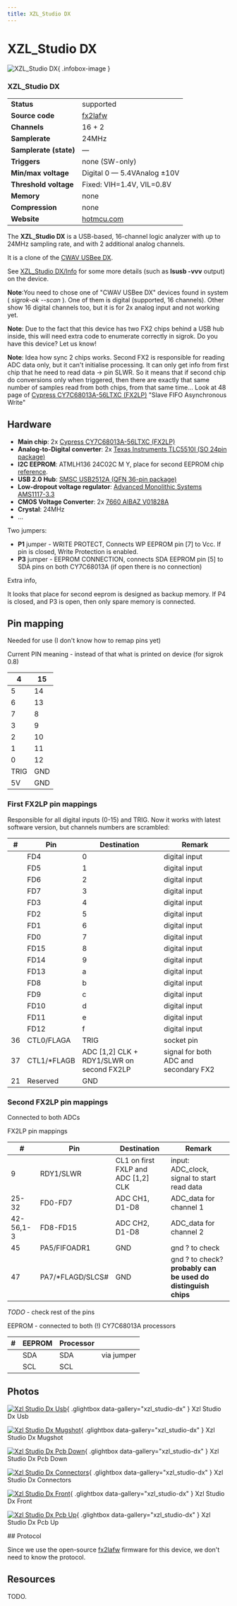```yaml
---
title: XZL_Studio DX
---
```


# XZL_Studio DX

<div class="infobox" markdown>

![XZL_Studio DX](./img/XZL_Studio-DX_usb.jpg){ .infobox-image }

### XZL_Studio DX

| | |
|---|---|
| **Status** | supported |
| **Source code** | [fx2lafw](https://github.com/OpenTraceLab/OpenTraceCapture/tree/main/src/hardware/fx2lafw) |
| **Channels** | 16 + 2 |
| **Samplerate** | 24MHz |
| **Samplerate (state)** | — |
| **Triggers** | none (SW-only) |
| **Min/max voltage** | Digital 0 — 5.4VAnalog ±10V |
| **Threshold voltage** | Fixed: VIH=1.4V, VIL=0.8V |
| **Memory** | none |
| **Compression** | none |
| **Website** | [hotmcu.com](http://www.hotmcu.com/xzl-studio-dx-mixed-signal-oscilloscope-logic-analyzer-p-13.html) |

</div>

The **XZL_Studio DX** is a USB-based, 16-channel logic analyzer with up to 24MHz sampling rate, and with 2 additional analog channels.

It is a clone of the [CWAV USBee DX](/w/index.php?title=CWAV_USBee_DX&action=edit&redlink=1).

See [XZL_Studio DX/Info](https://sigrok.org/wiki/XZL_Studio_DX/Info) for some more details (such as **lsusb -vvv** output) on the device.

**Note**:You need to chose one of "CWAV USBee DX" devices found in system ( *sigrok-ok --scan* ). One of them is digital (supported, 16 channels). Other show 16 digital channels too, but it is for 2x analog input and not working yet.

**Note**: Due to the fact that this device has two FX2 chips behind a USB hub inside, this will need extra code to enumerate correctly in sigrok. Do you have this device? Let us know!

**Note**: Idea how sync 2 chips works. Second FX2 is responsible for reading ADC data only, but it can't initialise processing. It can only get info from first chip that he need to read data -> pin SLWR. So it means that if second chip do conversions only when triggered, then there are exactly that same number of samples read from both chips, from that same time... Look at 48 page of [Cypress CY7C68013A-56LTXC (FX2LP)](http://www.cypress.com/?docID=45142#page=48) "Slave FIFO Asynchronous Write"

## Hardware
- **Main chip**: 2x [Cypress CY7C68013A-56LTXC (FX2LP)](http://www.cypress.com/?docID=45142)
- **Analog-to-Digital converter**: 2x [Texas Instruments TLC5510I (SO 24pin package)](http://www.ti.com/lit/ds/symlink/tlc5510.pdf)
- **I2C EEPROM**: ATMLH136 24C02C M Y, place for second EEPROM chip [reference](http://ww1.microchip.com/downloads/en/DeviceDoc/21202J.pdf).
- **USB 2.0 Hub**: [SMSC USB2512A (QFN 36-pin package)](http://www.mouser.com/catalog/specsheets/2512adb.pdf)
- **Low-dropout voltage regulator**: [Advanced Monolithic Systems AMS1117-3.3](http://www.advanced-monolithic.com/pdf/ds1117.pdf)
- **CMOS Voltage Converter**: 2x [7660 AIBAZ V01828A](https://www.ti.com/lit/ds/symlink/lmc7660.pdf)
- **Crystal**: 24MHz
- ...

Two jumpers:

- **P1** jumper - WRITE PROTECT, Connects WP EEPROM pin [7] to Vcc. If pin is closed, Write Protection is enabled.
- **P3** jumper - EEPROM CONNECTION, connects SDA EEPROM pin [5] to SDA pins on both CY7C68013A (if open there is no connection)

Extra info,

It looks that place for second eeprom is designed as backup memory. If P4 is closed, and P3 is open, then only spare memory is connected.

## Pin mapping

Needed for use (I don't know how to remap pins yet)

Current PIN meaning - instead of that what is printed on device (for sigrok 0.8)

| 4 | 15 |
|---|---|
| 5 | 14 |
| 6 | 13 |
| 7 | 8 |
| 3 | 9 |
| 2 | 10 |
| 1 | 11 |
| 0 | 12 |
| TRIG | GND |
| 5V | GND |

### First FX2LP pin mappings

Responsible for all digital inputs (0-15) and TRIG. Now it works with latest software version, but channels numbers are scrambled:

| # | Pin | Destination | Remark |
|---|---|---|---|
|  | FD4 | 0 | digital input |
|  | FD5 | 1 | digital input |
|  | FD6 | 2 | digital input |
|  | FD7 | 3 | digital input |
|  | FD3 | 4 | digital input |
|  | FD2 | 5 | digital input |
|  | FD1 | 6 | digital input |
|  | FD0 | 7 | digital input |
|  | FD15 | 8 | digital input |
|  | FD14 | 9 | digital input |
|  | FD13 | a | digital input |
|  | FD8 | b | digital input |
|  | FD9 | c | digital input |
|  | FD10 | d | digital input |
|  | FD11 | e | digital input |
|  | FD12 | f | digital input |
| 36 | CTL0/FLAGA | TRIG | socket pin |
| 37 | CTL1/*FLAGB | ADC [1,2] CLK + RDY1/SLWR on second FX2LP | signal for both ADC and secondary FX2 |
| 21 | Reserved | GND |  |

### Second FX2LP pin mappings

Connected to both ADCs 

FX2LP pin mappings 

| # | Pin | Destination | Remark |
|---|---|---|---|
| 9 | RDY1/SLWR | CL1 on first FXLP and ADC [1,2] CLK | input: ADC_clock, signal to start read data |
| 25-32 | FD0-FD7 | ADC CH1, D1-D8 | ADC_data for channel 1 |
| 42-56,1-3 | FD8-FD15 | ADC CH2, D1-D8 | ADC_data for channel 2 |
| 45 | PA5/FIFOADR1 | GND | gnd&#160;? to check |
| 47 | PA7/*FLAGD/SLCS# | GND | gnd&#160;? to check? **probably can be used do distinguish chips** |

*TODO* - check rest of the pins

EEPROM - connected to both (!) CY7C68013A processors 

| # | EEPROM | Processor |  |
|---|---|---|---|
|  | SDA | SDA | via jumper |
|  | SCL | SCL |  |

## Photos

<div class="photo-grid" markdown>

[![Xzl Studio Dx Usb](./img/XZL_Studio-DX_usb.jpg)](./img/XZL_Studio-DX_usb.jpg "Xzl Studio Dx Usb"){ .glightbox data-gallery="xzl_studio-dx" }
<span class="caption">Xzl Studio Dx Usb</span>

[![Xzl Studio Dx Mugshot](./img/Xzl_studio-dx_mugshot.jpg)](./img/Xzl_studio-dx_mugshot.png "Xzl Studio Dx Mugshot"){ .glightbox data-gallery="xzl_studio-dx" }
<span class="caption">Xzl Studio Dx Mugshot</span>

[![Xzl Studio Dx Pcb Down](./img/XZL_Studio-DX_pcb_down.jpg)](./img/XZL_Studio-DX_pcb_down.jpg "Xzl Studio Dx Pcb Down"){ .glightbox data-gallery="xzl_studio-dx" }
<span class="caption">Xzl Studio Dx Pcb Down</span>

[![Xzl Studio Dx Connectors](./img/XZL_Studio-DX_connectors.jpg)](./img/XZL_Studio-DX_connectors.jpg "Xzl Studio Dx Connectors"){ .glightbox data-gallery="xzl_studio-dx" }
<span class="caption">Xzl Studio Dx Connectors</span>

[![Xzl Studio Dx Front](./img/XZL_Studio-DX_front.jpg)](./img/XZL_Studio-DX_front.jpg "Xzl Studio Dx Front"){ .glightbox data-gallery="xzl_studio-dx" }
<span class="caption">Xzl Studio Dx Front</span>

[![Xzl Studio Dx Pcb Up](./img/XZL_Studio-DX_pcb_up.jpg)](./img/XZL_Studio-DX_pcb_up.jpg "Xzl Studio Dx Pcb Up"){ .glightbox data-gallery="xzl_studio-dx" }
<span class="caption">Xzl Studio Dx Pcb Up</span>

</div>
## Protocol

Since we use the open-source [fx2lafw](https://sigrok.org/wiki/Fx2lafw) firmware for this device, we don't need to know the protocol.

## Resources

TODO.

